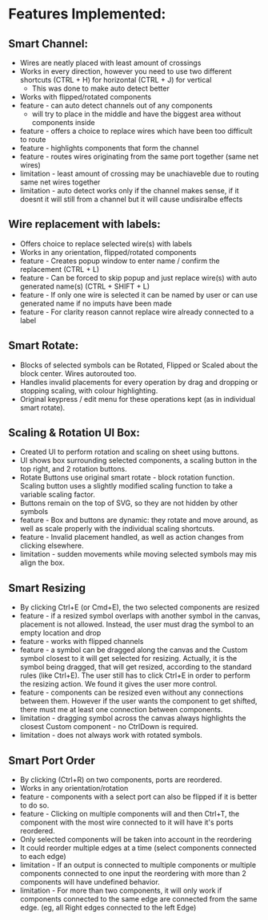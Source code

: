 # Features Implemented: 

## Smart Channel: 
* Wires are neatly placed with least amount of crossings 
* Works in every direction, however you need to use two different shortcuts (CTRL + H) for horizontal (CTRL + J) for vertical 
    * This was done to make auto detect better
* Works with flipped/rotated components
* feature - can auto detect channels out of any components 
    * will try to place in the middle and have the biggest area without components inside
* feature - offers a choice to replace wires which have been too difficult to route
* feature - highlights components that form the channel
* feature - routes wires originating from the same port together (same net wires)
* limitation - least amount of crossing may be unachiaveble due to routing same net wires together 
* limitation - auto detect works only if the channel makes sense, if it doesnt it will still from a channel but it will cause undisiralbe effects

## Wire replacement with labels:
* Offers choice to replace selected wire(s) with labels
* Works in any orientation, flipped/rotated components
* feature - Creates popup window to enter name / confirm the replacement (CTRL + L)
* feature - Can be forced to skip popup and just replace wire(s) with auto generated name(s) (CTRL + SHIFT + L)
* feature - If only one wire is selected it can be named by user or can use generated name if no imputs have been made
* feature - For clarity reason cannot replace wire already connected to a label

## Smart Rotate:
* Blocks of selected symbols can be Rotated, Flipped or Scaled about the block center. Wires autorouted too.
* Handles invalid placements for every operation by drag and dropping or stopping scaling, with colour highlighting.
* Original keypress / edit menu for these operations kept (as in individual smart rotate).

## Scaling & Rotation UI Box:
* Created UI to perform rotation and scaling on sheet using buttons. 
* UI shows box surrounding selected components, a scaling button in the top right, and 2 rotation buttons.
* Rotate Buttons use original smart rotate - block rotation function. Scaling button uses a slightly modified scaling function to take a variable scaling factor.
* Buttons remain on the top of SVG, so they are not hidden by other symbols
* feature - Box and buttons are dynamic: they rotate and move around, as well as scale properly with the individual scaling shortcuts.
* feature - Invalid placement handled, as well as action changes from clicking elsewhere.
* limitation - sudden movements while moving selected symbols may mis align the box.

## Smart Resizing
* By clicking Ctrl+E (or Cmd+E), the two selected components are resized
* feature - if a resized symbol overlaps with another symbol in the canvas, placement is not allowed. Instead, the user must drag the symbol to an empty location and drop
* feature - works with flipped channels
* feature - a symbol can be dragged along the canvas and the Custom symbol closest to it will get selected for resizing. Actually, it is the symbol being dragged, that will get resized, according to the standard rules (like Ctrl+E). The user still has to click Ctrl+E in order to perform the resizing action. We found it gives the user more control.
* feature - components can be resized even without any connections between them. However if the user wants the component to get shifted, there must me at least one connection between components.
* limitation - dragging symbol across the canvas always highlights the closest Custom component - no CtrlDown is required.
* limitation - does not always work with rotated symbols.

## Smart Port Order
* By clicking (Ctrl+R) on two components, ports are reordered.
* Works in any orientation/rotation
* feature - components with a select port can also be flipped if it is better to do so.
* feature - Clicking on multiple components will and then Ctrl+T, the component with the most wire connected to it will have it's ports reordered.
* Only selected components will be taken into account in the reordering
* It could reorder multiple edges at a time (select components connected to each edge)
* limitation - If an output is connected to multiple components or multiple components connected to one input the reordering with more than 2 components will have 
undefined behavior.
* limitation - For more than two components, it will only work if components connected to the same edge are connected from the same edge. (eg, all Right edges connected to the left Edge)


